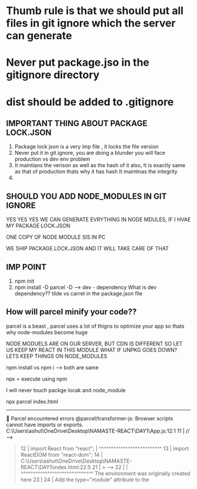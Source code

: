 # Thumb rule is that we should put all files in git ignore which the server can generate
# Never put package.jso in the gitignore directory
# dist should be added to .gitignore

IMPORTANT THING ABOUT PACKAGE LOCK.JSON
----------------------------------------

1) Package lock json is a very imp file , it locks the file
version
2) Never put it in git.ignore, you are doing a blunder
you will face production vs dev env problem
3) It maintians the verison as well as the hash of it also,
It is exactly same as that of production thats why it has hash
It maintinas the integrity
4)

SHOULD YOU ADD NODE_MODULES IN GIT IGNORE
-------------------------------------------
YES YES YES
WE CAN GENERATE EVRYTHING IN NODE MDULES,
IF I HVAE MY PACKAGE LOCK.JSON

ONE COPY OF NODE MODULE SIS IN PC

WE SHIP PACKAGE.LOCK.JSON AND IT WILL TAKE CARE OF THAT



IMP POINT
---------
1) npm init
2) npm install -D parcel
-D --> dev - dependency What is dev dependency??
tilde vs carret in the package.json file

How will parcel minify your code??
----------------------------------------
parcel is a beast , parcel uses a lot of thigns to
optimize your app
so thats why node-modules become huge



NODE MODUELS ARE ON OUR SERVER,
BUT CDN IS DIFFERENT
SO LET US KEEP MY REACT IN THIS MODULE
WHAT IF UNPKG GOES DOWN?
LETS KEEP THINGS ON NODE_MODULES


npm install vs npm i --> both are same

npx =  execute using npm


I will never touch packge locak and node_module

npx parcel index.html

*****
🚨 Parcel encountered errors
@parcel/transformer-js: Browser scripts cannot have imports or exports.
C:\Users\ashut\OneDrive\Desktop\NAMASTE-REACT\DAY1\App.js:12:1
  11 | //     </script > -->
> 12 | import React from "react";
>    | ^^^^^^^^^^^^^^^^^^^^^^^^^^
  13 | import ReactDOM from "react-dom";
  14 | C:\Users\ashut\OneDrive\Desktop\NAMASTE-REACT\DAY1\index.html:22:5
  21 |     ></script> -->
> 22 |     <script src="App.js"></script>
>    |     ^^^^^^^^^^^^^^^^^^^^^^^^^^^^^^ The environment was originally created here
  23 |   </body>
  24 | </html>
Add the type="module" attribute to the <script> tag


**npx parcel build index.html

🚨 Build failed.

@parcel/namer-default: Target "main" declares an output file path of "App.js" which does not match the compiled bundle
type "html".

  C:\Users\ashut\OneDrive\Desktop\NAMASTE-REACT\DAY1\package.json:5:11
    4 |   "description": "",
  > 5 |   "main": "App.js",
  >   |           ^^^^^^^^ Did you mean "App.html"?
    6 |   "scripts": {
    7 |     "test": "echo \"Error: no test specified\" && ex
  💡 Try changing the file extension of "main" in
     package.json.

PLEASE REMOVE THE main tag in package.json


WE SHOULD PUT PARCEL.CACHE IN GIT IGNORE


TRANSITIVE DEPENDENCIES

1)Hot hodule Reloading
2)HYR
3)Fite watcher algorithm -
4)minify
5)BUNDLING
6)Cleaning our Code
7)Dev and Production Build
8)Super Fast build algorithm
9)Imaqe optimization
10)Cachinq white development
11)Conpression
12)Conpatbte with Older version Of browser
13)HTTPS on dev
14)port number
15)Consistent Hashing Algorithm
16)Zero Confiq

### HOMEWORK
---------------------------------------------------

# Q1)What is NPM?

About npm
---------
npm is the world's largest software registry. Open source developers from every continent use npm to share and borrow packages, and many organizations use npm to manage private development as well.

npm consists of three distinct components:

the website
the Command Line Interface (CLI)
the registry

Use the website to discover packages, set up profiles, and manage other aspects of your npm experience. For example, you can set up organizations to manage access to public or private packages.

The CLI runs from a terminal, and is how most developers interact with npm.

The registry is a large public database of JavaScript software and the meta-information surrounding it.

Use npm to . . .
----------------
Adapt packages of code for your apps, or incorporate packages as they are.
Download standalone tools you can use right away.
Run packages without downloading using npx.
Share code with any npm user, anywhere.
Restrict code to specific developers.
Create organizations to coordinate package maintenance, coding, and developers.
Form virtual teams by using organizations.
Manage multiple versions of code and code dependencies.
Update applications easily when underlying code is updated.
Discover multiple ways to solve the same puzzle.
Find other developers who are working on similar problems and projects.

# Q2)What is `Parcel/Webpack`? Why do we need it?
Ans - Parcel/Webpack is a Bundler.

# What is a bundler?
In case you don't know what a bundler is, a bundler follows a simple concept: you give it your files, including style files like Sass, Less or Stylus, your images, fonts, JavaScript files and they will assemble them in a seamless way, so they work perfectly on production. Your CSS preprocessors will be able to be compiled and included without further actions.

FYI : create-react-app uses Webpack by default along with Babel.

https://dev.to/adnanbabakan/comparison-webpack-or-parcel-which-one-is-better-43jo

# Q3)What is `.parcel-cache`?
Ans - cache folder (or . parcel-cache in parcel v2) stores information about your project when parcel builds it, so that when it rebuilds, it doesn't have to re-parse and re-analyze everything from scratch. It's a key reason why parcel can be so fast in development mode.

# Q4)What is `npx`?
Ans - NPX: The npx stands for Node Package Execute and it comes with the npm, when you installed npm above 5.2.0 version then automatically npx will installed. It is an npm package runner that can execute any package that you want from the npm registry without even installing that package

npx parcel index.html <-- This command executes parcel and provides index.html as entrypoint for our build app

# Q5)What is difference between `dependencies` vs `devDependencies`?
Ans -
devDependencies is for local development environment and dependecies is for global environment.

Dependencies: In package.json file, there is an object called dependencies and it consists of all the packages that are used in the project with its version number. So, whenever you install any library that is required in your project that library you can find it in the dependencies object.

Syntax:

npm install <package name>
Example: Installing the moment module for formatting the time in the project using the following command:

npm install moment


Dev Dependencies: In package.json file, there is an object called as dev Dependencies and it consists of all the packages that are used in the project in its development phase and not in the production or testing environment with its version number. So, whenever you want to install any library that is required only in your development phase then you can find it in the dev Dependencies object.

Use the below command to add more dev Dependencies in your project:

npm install <package name> --save-dev
Example: Installing the bootstrap module that we want to use in the development phase only and not in the production or testing phase for the project, use the following command:

npm install bootstrap --save-dev


Peer Dependencies: In package.json file, there is an object called as peerDependencies and it consists of all the packages that are exactly required in the project or to the person who is downloading and the version numbers should also be the same. That is the reason they were named as peerDependencies. The best example is ‘react’ which is common in every project to run similarly.

Note: These dependencies are not automatically installed. npm gives a warning message whenever there is a peer Dependency and these are different dependencies compared to the above-discussed dependencies.
GLOBAL DEPENDENCY IS A DIFFERENT THING

https://www.geeksforgeeks.org/difference-between-dependencies-devdependencies-and-peerdependencies/


# Q6) What is Tree Shaking?
Tree shaking
Tree shaking is a term  Q7commonly used within a JavaScript context to describe the removal of dead code.

It relies on the import and export statements to detect if code modules are exported and imported for use between JavaScript files.

In modern JavaScript applications, we use module bundlers (e.g., webpack or Rollup) to automatically remove dead code when bundling multiple JavaScript files into single files. This is important for preparing code that is production ready, for example with clean structures and minimal file size.

# Q7) What is Hot Module Replacement?
Hot Module Replacement
Hot Module Replacement (HMR) exchanges, adds, or removes modules while an application is running, without a full reload. This can significantly speed up development in a few ways:

Retain application state which is lost during a full reload.
Save valuable development time by only updating what's changed.
Instantly update the browser when modifications are made to CSS/JS in the source code, which is almost comparable to changing styles directly in the browser's dev tools.

# Q8) List down your favourite 5 superpowers of Parcel and describe any 3 of them in your own words?
Ans -
1)Hot hodule Reloading
2)HYR
3)Fite watcher algorithm -
4)minify
5)BUNDLING
6)Cleaning our Code
7)Dev and Production Build
8)Super Fast build algorithm
9)Imaqe optimization
10)Cachinq white development
11)Conpression
12)Conpatbte with Older version Of browser
13)HTTPS on dev
14)port number
15)Consistent Hashing Algorithm
16)Zero Confiq

Minify <---Minifies our code. It just make it compact and remove uncessary long variable names, spaces
Image optimization <--- Images basically increase website loading time. Image optimization does optimization at image level and speed up the page loading
Compression
File Watcher <---An algorithm which parcel uses to keep track of changes in any app files and react accordingly
HMR( Hot module Replacement) <--HMR keep track of any module changes and reloads the page to make change effective
Port number <--Keep track of already used port number and allocate new unused port number
Code cleanup <--Uncessary console.log messages are removed through this process


# Q9) What is `.gitignore`? What should we add and not add into it?
Ans -
.gitignore is the place where we put our files that need not be sent to server. Usually we put those files here which can be autogenrated at production server
For example in gitignore we add node-modules because node-modules can be autogenrated at production server. We should not add  any packagejson file because those are needed at server to get the packages.

# Q10)What is the difference between `package.json` and `package-lock.json?
Ans -
package-lock.json
--------------------------------
To avoid differences in installed dependencies on different environments and to generate the same results on every environment we should use the package-lock.json file to install dependencies.

Ideally, this file should be on your source control with the package.json file so when you or any other user will clone the project and run the command “npm i”, it will install the exact same version saved in package-lock.json file and you will able to generate the same results as you developed with that particular package.

package.json
----------------------------------------------------
If your project uses node package manager (NPM) you will have a package.json file somewhere in your code base.

The package.json file records the minimum version of different dependencies that your app needs. When a collaborator on the code does npm install the dependency versions installed will be those dictated in the package.json or a higher/more recent reversion. If you update the versions of a particular package, the change is not necessarily going to be reflected here.

The package.json file is used for more than just dependencies. It also is used to define project properties, descriptions, and license information.
https://medium.com/dlt-labs-publication/package-json-vs-package-lock-json-c8d5deba12cb
https://www.knowledgehut.com/blog/web-development/package-json-vs-package-lock-json

# Q11)Why should I not modify `package-lock.json`
Ans -
package-lock.json actually is large information center which keeps track of package and version and dependency information which is used to run app if that get modified then it will create conflict at server side and produce wrong results

# Q13) What is `node_modules` ? Is it a good idea to push that on git?
Ans -
You can think of the node_modules folder like a cache for the external modules that your project depends upon. When you npm install them, they are downloaded from the web and copied into the node_modules folder and Node. js is trained to look for them there when you import them (without a specific path).
Yes ,please place it in the gitignore becuase it can be regenrated using package,json files

# Q14)What is the `dist` folder?
Ans -
'dist' folder conatains set of files which is compact version of actualy code files. This get generated during npx command.

# Q15)What is `browserlists`
Ans -
rowserslist is a tool that allows specifying which browsers should be supported in your frontend app by specifying "queries" in a config file. It's used by frameworks/libraries such as React, Angular and Vue, but it's not limited to them.

# Read about dif bundlers: vite, webpack, parcel
https://ritza.co/articles/gen-articles/webpack-vs-babel-vs-rollup-vs-gulp-vs-parcel-vs-vite/

# Read about: ^ - caret and ~ - tilda

DAY2-IGNITING OUR APP\wheelbarrel-with-tilde-caret-white-bg-w1000.jpg

https://stackoverflow.com/questions/22343224/whats-the-difference-between-tilde-and-caret-in-package-json

